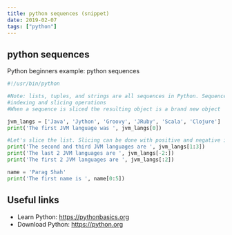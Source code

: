```yaml
---
title: python sequences (snippet)
date: 2019-02-07
tags: ["python"]
---
```


## python sequences

Python beginners example: python sequences

```python
#!/usr/bin/python

#Note: lists, tuples, and strings are all sequences in Python. Sequences allow 
#indexing and slicing operations
#When a sequence is sliced the resulting object is a brand new object

jvm_langs = ['Java', 'Jython', 'Groovy', 'JRuby', 'Scala', 'Clojure']
print('The first JVM language was ', jvm_langs[0])

#Let's slice the list. Slicing can be done with positive and negative indexes
print('The second and third JVM languages are ', jvm_langs[1:3])
print('The last 2 JVM languages are ', jvm_langs[-2:])
print('The first 2 JVM languages are ', jvm_langs[:2])

name = 'Parag Shah'
print('The first name is ', name[0:5])


```

## Useful links

- Learn Python: https://pythonbasics.org
- Download Python: https://python.org
